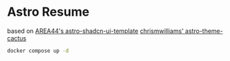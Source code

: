 # Astro Resume

based on [AREA44's astro-shadcn-ui-template](https://github.com/AREA44/astro-shadcn-ui-template) [chrismwilliams' astro-theme-cactus](https://github.com/chrismwilliams/astro-theme-cactus/tree/main)

```bash
docker compose up -d
```

